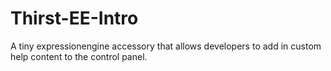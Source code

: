 Thirst-EE-Intro
===============

A tiny expressionengine accessory that allows developers to add in custom help content to the control panel.